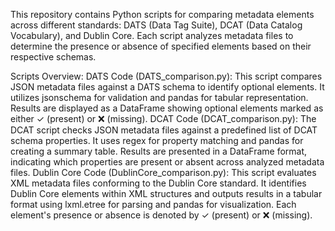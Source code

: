 This repository contains Python scripts for comparing metadata elements across different standards: DATS (Data Tag Suite), DCAT (Data Catalog Vocabulary), and Dublin Core. Each script analyzes metadata files to determine the presence or absence of specified elements based on their respective schemas.

Scripts Overview:
DATS Code (DATS_comparison.py):
This script compares JSON metadata files against a DATS schema to identify optional elements. It utilizes jsonschema for validation and pandas for tabular representation. Results are displayed as a DataFrame showing optional elements marked as either ✓ (present) or ❌ (missing).
DCAT Code (DCAT_comparison.py):
The DCAT script checks JSON metadata files against a predefined list of DCAT schema properties. It uses regex for property matching and pandas for creating a summary table. Results are presented in a DataFrame format, indicating which properties are present or absent across analyzed metadata files.
Dublin Core Code (DublinCore_comparison.py):
This script evaluates XML metadata files conforming to the Dublin Core standard. It identifies Dublin Core elements within XML structures and outputs results in a tabular format using lxml.etree for parsing and pandas for visualization. Each element's presence or absence is denoted by ✓ (present) or ❌ (missing).
